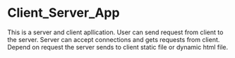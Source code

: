 # Client_Server_App
This is a server and client apllication. User can send request from client to the server. Server can accept connections and gets requests from client. Depend on request the server sends to client static file or dynamic html file.
